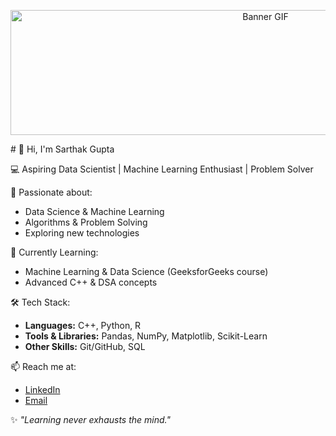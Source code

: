 <p align="center">
  <img src="gif.gif" alt="Banner GIF" width="800px" height="200px" />
</p>
# 👋 Hi, I'm Sarthak Gupta  

💻 Aspiring Data Scientist | Machine Learning Enthusiast | Problem Solver  

🚀 Passionate about:  
- Data Science & Machine Learning  
- Algorithms & Problem Solving  
- Exploring new technologies  

📘 Currently Learning:  
- Machine Learning & Data Science (GeeksforGeeks course)  
- Advanced C++ & DSA concepts  

🛠️ Tech Stack:  
- **Languages:** C++, Python, R  
- **Tools & Libraries:** Pandas, NumPy, Matplotlib, Scikit-Learn  
- **Other Skills:** Git/GitHub, SQL  

📫 Reach me at:  
- [LinkedIn](https://www.linkedin.com/in/sarthak-gupta)  
- [Email](mailto:your-email@example.com)  

✨ *"Learning never exhausts the mind."*  
